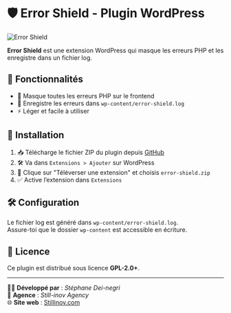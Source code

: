 # 🛡️ Error Shield - Plugin WordPress

![Error Shield](https://pbs.twimg.com/media/GnkVssIWQAARPfh?format=jpg&name=medium)

**Error Shield** est une extension WordPress qui masque les erreurs PHP et les enregistre dans un fichier log.

## 📌 Fonctionnalités
- 🚫 Masque toutes les erreurs PHP sur le frontend  
- 📝 Enregistre les erreurs dans `wp-content/error-shield.log`  
- ⚡ Léger et facile à utiliser  

## 🔧 Installation
1. 📥 Télécharge le fichier ZIP du plugin depuis [GitHub](https://github.com/ton-pseudo/error-shield)  
2. 🛠️ Va dans `Extensions > Ajouter` sur WordPress  
3. 📂 Clique sur "Téléverser une extension" et choisis `error-shield.zip`  
4. ✅ Active l’extension dans `Extensions`  

## 🛠 Configuration
Le fichier log est généré dans `wp-content/error-shield.log`.  
Assure-toi que le dossier `wp-content` est accessible en écriture.  

## 📜 Licence
Ce plugin est distribué sous licence **GPL-2.0+**.  

---

👨‍💻 **Développé par** : *Stéphane Dei-negri*  
🏢 **Agence** : *Still-inov Agency*  
🌐 **Site web** : [Stillinov.com](https://stillinov.com)  
